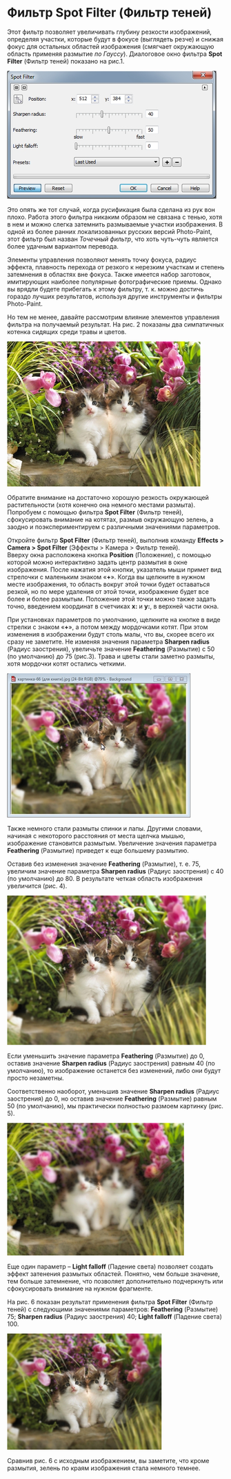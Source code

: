 # Фильтр Spot Filter (Фильтр теней)

Этот фильтр позволяет увеличивать глубину резкости изображений, определяя участки, которые будут в фокусе (выглядеть резче) и снижая фокус для остальных областей изображения (смягчает окружающую область применяя размытие _по Гауссу_). Диалоговое окно фильтра **Spot Filter** (Фильтр теней) показано на рис.1.

![Фильтр Spot Filter (Фильтр теней)](./31b122eb-5fd0-42e1-99ed-9ea2314d1b38.jpg)

Это опять же тот случай, когда русификация была сделана из рук вон плохо. Работа этого фильтра никаким образом не связана с тенью, хотя в нем и можно слегка затемнить размываемые участки изображения. В одной из более ранних локализованных русских версий Photo-Paint, этот фильтр был назван _Точечный фильтр_, что хоть чуть-чуть является более удачным вариантом перевода.

Элементы управления позволяют менять точку фокуса, радиус эффекта, плавность перехода от резкого к нерезким участкам и степень затемнения в областях вне фокуса. Также имеется набор заготовок, имитирующих наиболее популярные фотографические приемы. Однако вы врядли будете прибегать к этому фильтру, т. к. можно достичь гораздо лучших результатов, используя другие инструменты и фильтры Photo-Paint.

Но тем не менее, давайте рассмотрим влияние элементов управления фильтра на получаемый результат. На рис. 2 показаны два симпатичных котенка сидящих среди травы и цветов.

![Фильтр Spot Filter (Фильтр теней)](./0373b030-fdb4-4a85-815e-fd2d9cc1924e.jpg)

Обратите внимание на достаточно хорошую резкость окружающей растительности (хотя конечно она немного местами размыта). Попробуем с помощью фильтра **Spot Filter** (Фильтр теней), сфокусировать внимание на котятах, размыв окружающую зелень, а заодно и поэкспериментируем с различными значениями параметров.

Откройте фильтр **Spot Filter** (Фильтр теней), выполнив команду **Effects > Camera > Spot Filter** (Эффекты > Камера > Фильтр теней).  
Вверху окна расположена кнопка **Position** (Положение), с помощью которой можно интерактивно задать центр размытия в окне изображения. После нажатия этой кнопки, указатель мыши примет вид стрелочки с маленьким знаком «**+**». Когда вы щелкните в нужном месте изображения, то область вокруг этой точки будет оставаться резкой, но по мере удаления от этой точки, изображение будет все более и более размытым. Положение этой точки можно также задать точно, введением координат в счетчиках **х:** и **y:**, в верхней части окна.

При установках параметров по умолчанию, щелкните на кнопке в виде стрелки с знаком «**+**», а потом между мордочками котят. При этом изменения в изображении будут столь малы, что вы, скорее всего их сразу не заметите. Не изменяя значения параметра **Sharpen radius** (Радиус заострения), увеличьте значение **Feathering** (Размытие) с 50 (по умолчанию) до 75 (рис.3). Трава и цветы стали заметно размыты, хотя мордочки котят остались четкими.

![Фильтр Spot Filter (Фильтр теней)](./367e39d2-3155-47d6-bf7b-cb977f940382.jpg)

Также немного стали размыты спинки и лапы. Другими словами, начиная с некоторого расстояния от места щелчка мышью, изображение становится размытым. Увеличение значения параметра **Feathering** (Размытие) приведет к еще большему размытию.

Оставив без изменения значение **Feathering** (Размытие), т. е. 75, увеличим значение параметра **Sharpen radius** (Радиус заострения) с 40 (по умолчанию) до 80\. В результате четкая область изображения увеличится (рис. 4).

![Фильтр Spot Filter (Фильтр теней)](./d2b16f72-ea8a-45b1-96ff-ce75de520bce.jpg)

Если уменьшить значение параметра **Feathering** (Размытие) до 0, оставив значение **Sharpen radius** (Радиус заострения) равным 40 (по умолчанию), то изображение останется без изменений, либо они будут просто незаметны.

Соответственно наоборот, уменьшив значение **Sharpen radius** (Радиус заострения) до 0, но оставив значение **Feathering** (Размытие) равным 50 (по умолчанию), мы практически полностью размоем картинку (рис. 5).

![Фильтр Spot Filter (Фильтр теней)](./4630fa33-8165-4f19-89da-56a9c7348347.jpg)

Еще один параметр – **Light falloff** (Падение света) позволяет создать эффект затенения размытых областей. Понятно, чем больше значение, тем больше затемнение, что позволяет дополнительно подчеркнуть или сфокусировать внимание на нужном фрагменте.

На рис. 6 показан результат применения фильтра **Spot Filter** (Фильтр теней) с следующими значениями параметров: **Feathering** (Размытие) 75; **Sharpen radius** (Радиус заострения) 40; **Light falloff** (Падение света) 100.

![Фильтр Spot Filter (Фильтр теней)](./e5d9ea21-c4a6-4229-aa58-9c42ca1cec0d.jpg)

Сравнив рис. 6 с исходным изображением, вы заметите, что кроме размытия, зелень по краям изображения стала немного темнее.